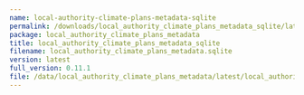 ```yaml
---
name: local-authority-climate-plans-metadata-sqlite
permalink: /downloads/local_authority_climate_plans_metadata_sqlite/latest
package: local_authority_climate_plans_metadata
title: local_authority_climate_plans_metadata_sqlite
filename: local_authority_climate_plans_metadata.sqlite
version: latest
full_version: 0.11.1
file: /data/local_authority_climate_plans_metadata/latest/local_authority_climate_plans_metadata.sqlite
---
```

